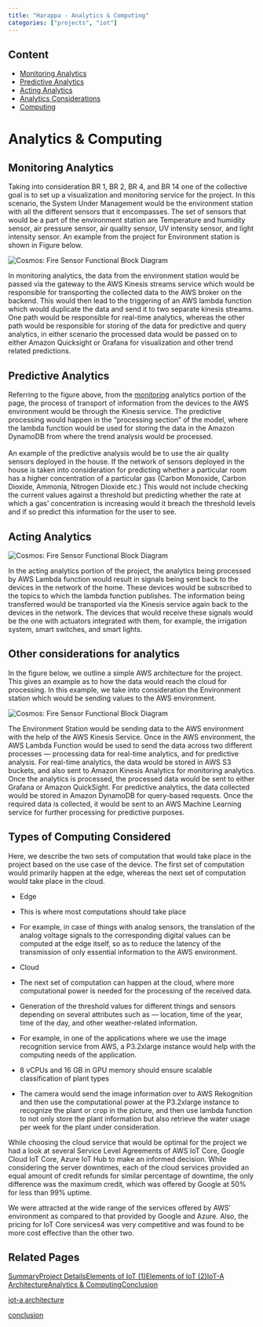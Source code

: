 ```yaml
---
title: "Harappa - Analytics & Computing"
categories: ["projects", "iot"]
---             
```



Content
-------

* [Monitoring Analytics](#monitoring-analytics)
* [Predictive Analytics](#predictive-analytics)
* [Acting Analytics](#acting-analytics)
* [Analytics Considerations](#analytics-considerations)
* [Computing](#computing)

Analytics & Computing
=====================

Monitoring Analytics
--------------------

Taking into consideration BR 1, BR 2, BR 4, and BR 14 one of the collective goal is to set up a visualization and monitoring service for the project. In this scenario, the System Under Management would be the environment station with all the different sensors that it encompasses. The set of sensors that would be a part of the environment station are Temperature and humidity sensor, air pressure sensor, air quality sensor, UV intensity sensor, and light intensity sensor. An example from the project for Environment station is shown in Figure below.

![Cosmos: Fire Sensor Functional Block Diagram](https://project-odyssey.s3.us-east-2.amazonaws.com/c97d591cfc01ef652da0f2fa795974c2.png)

In monitoring analytics, the data from the environment station would be passed via the gateway to the AWS Kinesis streams service which would be responsible for transporting the collected data to the AWS broker on the backend. This would then lead to the triggering of an AWS lambda function which would duplicate the data and send it to two separate kinesis streams. One path would be responsible for real-time analytics, whereas the other path would be responsible for storing of the data for predictive and query analytics, in either scenario the processed data would be passed on to either Amazon Quicksight or Grafana for visualization and other trend related predictions. 

Predictive Analytics
--------------------

Referring to the figure above, from the [monitoring](#monitoring-analytics) analytics portion of the page, the process of transport of information from the devices to the AWS environment would be through the Kinesis service. The predictive processing would happen in the “processing section” of the model, where the lambda function would be used for storing the data in the Amazon DynamoDB from where the trend analysis would be processed.   
‍  
An example of the predictive analysis would be to use the air quality sensors deployed in the house. If the network of sensors deployed in the house is taken into consideration for predicting whether a particular room has a higher concentration of a particular gas (Carbon Monoxide, Carbon Dioxide, Ammonia, Nitrogen Dioxide etc.) This would not include checking the current values against a threshold but predicting whether the rate at which a gas’ concentration is increasing would it breach the threshold levels and if so predict this information for the user to see.

Acting Analytics
----------------

![Cosmos: Fire Sensor Functional Block Diagram](https://project-odyssey.s3.us-east-2.amazonaws.com/ade05b39743f305960a1fdac8cbd4f57.png)

In the acting analytics portion of the project, the analytics being processed by AWS Lambda function would result in signals being sent back to the devices in the network of the home. These devices would be subscribed to the topics to which the lambda function publishes. The information being transferred would be transported via the Kinesis service again back to the devices in the network. The devices that would receive these signals would be the one with actuators integrated with them, for example, the irrigation system, smart switches, and smart lights.

Other considerations for analytics
----------------------------------

In the figure below, we outline a simple AWS architecture for the project. This gives an example as to how the data would reach the cloud for processing. In this example, we take into consideration the Environment station which would be sending values to the AWS environment.

![Cosmos: Fire Sensor Functional Block Diagram](https://project-odyssey.s3.us-east-2.amazonaws.com/d3ed63e8c0ee263f10294aee2fa68814.png)

The Environment Station would be sending data to the AWS environment with the help of the AWS Kinesis Service. Once in the AWS environment, the AWS Lambda Function would be used to send the data across two different processes — processing data for real-time analytics, and for predictive analysis. For real-time analytics, the data would be stored in AWS S3 buckets, and also sent to Amazon Kinesis Analytics for monitoring analytics. Once the analytics is processed, the processed data would be sent to either Grafana or Amazon QuickSight. For predictive analytics, the data collected would be stored in Amazon DynamoDB for query-based requests. Once the required data is collected, it would be sent to an AWS Machine Learning service for further processing for predictive purposes.

Types of Computing Considered
-----------------------------

Here, we describe the two sets of computation that would take place in the project based on the use case of the device. The first set of computation would primarily happen at the edge, whereas the next set of computation would take place in the cloud.

*   Edge
*   This is where most computations should take place  
    
*   For example, in case of things with analog sensors, the translation of the analog voltage signals to the corresponding digital values can be computed at the edge itself, so as to reduce the latency of the transmission of only essential information to the AWS environment.  
    
*   Cloud
*   The next set of computation can happen at the cloud, where more computational power is needed for the processing of the received data.   
    
*   Generation of the threshold values for different things and sensors depending on several attributes such as — location, time of the year, time of the day, and other weather-related information.  
    
*   For example, in one of the applications where we use the image recognition service from AWS, a P3.2xlarge instance would help with the computing needs of the application.  
    
*   8 vCPUs and 16 GB in GPU memory should ensure scalable classification of plant types  
    
*   The camera would send the image information over to AWS Rekognition and then use the computational power at the P3.2xlarge instance to recognize the plant or crop in the picture, and then use lambda function to not only store the plant information but also retrieve the water usage per week for the plant under consideration.  
    

While choosing the cloud service that would be optimal for the project we had a look at several Service Level Agreements of AWS IoT Core, Google Cloud IoT Core, Azure IoT Hub to make an informed decision. While considering the server downtimes, each of the cloud services provided an equal amount of credit refunds for similar percentage of downtime, the only difference was the maximum credit, which was offered by Google at 50% for less than 99% uptime.   
  
We were attracted at the wide range of the services offered by AWS’ environment as compared to that provided by Google and Azure. Also, the pricing for IoT Core services4 was very competitive and was found to be more cost effective than the other two.

Related Pages
-------------

[Summary](2018-12-02-00-harappa.markdown)[Project Details](2018-12-02-01-harappa-project-details.markdown)[Elements of IoT (1)](2018-12-02-02-harappa-elements-of-iot.markdown)[Elements of IoT (2)](2018-12-02-02-harappa-elements-of-iot.markdown)[IoT-A Architecture](2018-12-02-harappa-04-iot-a.markdown)[Analytics & Computing](2018-12-02-harappa-05-analytics.markdown)[Conclusion](2018-12-02-harappa-06-conclusion.markdown)

[iot-a architecture](2018-12-02-harappa-04-iot-a.markdown)

[conclusion](2018-12-02-harappa-06-conclusion.markdown)

